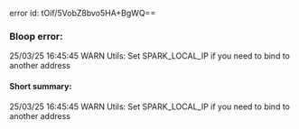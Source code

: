 error id: tOif/5VobZ8bvo5HA+BgWQ==
### Bloop error:

25/03/25 16:45:45 WARN Utils: Set SPARK_LOCAL_IP if you need to bind to another address
#### Short summary: 

25/03/25 16:45:45 WARN Utils: Set SPARK_LOCAL_IP if you need to bind to another address